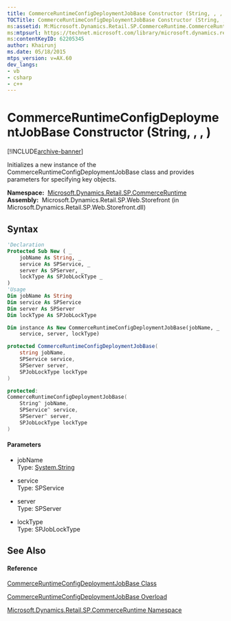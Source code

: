 ```yaml
---
title: CommerceRuntimeConfigDeploymentJobBase Constructor (String, , , ) (Microsoft.Dynamics.Retail.SP.CommerceRuntime)
TOCTitle: CommerceRuntimeConfigDeploymentJobBase Constructor (String, , , )
ms:assetid: M:Microsoft.Dynamics.Retail.SP.CommerceRuntime.CommerceRuntimeConfigDeploymentJobBase.#ctor(System.String,Microsoft.SharePoint.Administration.SPService,Microsoft.SharePoint.Administration.SPServer,Microsoft.SharePoint.Administration.SPJobLockType)
ms:mtpsurl: https://technet.microsoft.com/library/microsoft.dynamics.retail.sp.commerceruntime.commerceruntimeconfigdeploymentjobbase.commerceruntimeconfigdeploymentjobbase(v=AX.60)
ms:contentKeyID: 62205345
author: Khairunj
ms.date: 05/18/2015
mtps_version: v=AX.60
dev_langs:
- vb
- csharp
- c++
---
```


# CommerceRuntimeConfigDeploymentJobBase Constructor (String, , , )


[!INCLUDE[archive-banner](includes/archive-banner.md)]

Initializes a new instance of the CommerceRuntimeConfigDeploymentJobBase class and provides parameters for specifying key objects.

**Namespace:**  [Microsoft.Dynamics.Retail.SP.CommerceRuntime](microsoft-dynamics-retail-sp-commerceruntime-namespace.md)  
**Assembly:**  Microsoft.Dynamics.Retail.SP.Web.Storefront (in Microsoft.Dynamics.Retail.SP.Web.Storefront.dll)

## Syntax

``` vb
'Declaration
Protected Sub New ( _
    jobName As String, _
    service As SPService, _
    server As SPServer, _
    lockType As SPJobLockType _
)
'Usage
Dim jobName As String
Dim service As SPService
Dim server As SPServer
Dim lockType As SPJobLockType

Dim instance As New CommerceRuntimeConfigDeploymentJobBase(jobName, _
    service, server, lockType)
```

``` csharp
protected CommerceRuntimeConfigDeploymentJobBase(
    string jobName,
    SPService service,
    SPServer server,
    SPJobLockType lockType
)
```

``` c++
protected:
CommerceRuntimeConfigDeploymentJobBase(
    String^ jobName, 
    SPService^ service, 
    SPServer^ server, 
    SPJobLockType lockType
)
```

#### Parameters

  - jobName  
    Type: [System.String](https://technet.microsoft.com/library/s1wwdcbf\(v=ax.60\))  

<!-- end list -->

  - service  
    Type: SPService  

<!-- end list -->

  - server  
    Type: SPServer  

<!-- end list -->

  - lockType  
    Type: SPJobLockType  

## See Also

#### Reference

[CommerceRuntimeConfigDeploymentJobBase Class](commerceruntimeconfigdeploymentjobbase-class-microsoft-dynamics-retail-sp-commerceruntime.md)

[CommerceRuntimeConfigDeploymentJobBase Overload](commerceruntimeconfigdeploymentjobbase-constructor-microsoft-dynamics-retail-sp-commerceruntime.md)

[Microsoft.Dynamics.Retail.SP.CommerceRuntime Namespace](microsoft-dynamics-retail-sp-commerceruntime-namespace.md)

